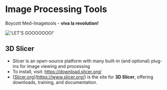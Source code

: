 # Image Processing Tools

Boycott Med-Imagetools - **viva la revolution!**

!['LET'S GOOOOOOO!'](https://media1.tenor.com/m/aps3ea5zt1EAAAAd/viva-la-revolution.gif)


## 3D Slicer 
* Slicer is an open-source platform with many built-in (and optional) plug-ins for image viewing and processing
* To install, visit: <https://download.slicer.org/>
* [[Slicer.org](https://www.slicer.org/)](https://www.slicer.org/) is the site for **3D Slicer**, offering downloads, training, and documentation.